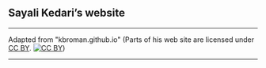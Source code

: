 ## Sayali Kedari&rsquo;s website

---

Adapted from "kbroman.github.io" (Parts of his web site are licensed under [CC BY](https://creativecommons.org/licenses/by/3.0/).
[![CC BY](https://i.creativecommons.org/l/by/3.0/88x31.png)](https://creativecommons.org/licenses/by/3.0/))

---
